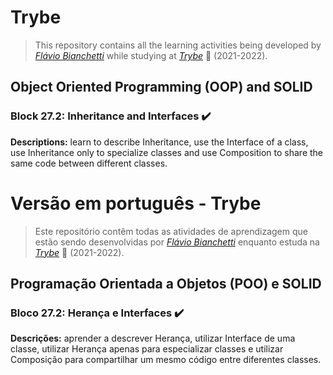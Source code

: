 # Trybe

> This repository contains all the learning activities being developed by _[Flávio Bianchetti](https://www.linkedin.com/in/flaviobianchetti/)_ while studying at _[Trybe](https://www.betrybe.com/)_ :rocket: (2021-2022).

## Object Oriented Programming (OOP) and SOLID


### Block 27.2: Inheritance and Interfaces :heavy_check_mark:

**Descriptions:** learn to describe Inheritance, use the Interface of a class, use Inheritance only to specialize classes and use Composition to share the same code between different classes.

# Versão em português - Trybe

> Este repositório contêm todas as atividades de aprendizagem que estão sendo desenvolvidas por  _[Flávio Bianchetti](https://www.linkedin.com/in/flaviobianchetti/)_ enquanto estuda na _[Trybe](https://www.betrybe.com/)_ :rocket: (2021-2022).

## Programação Orientada a Objetos (POO) e SOLID


### Bloco 27.2: Herança e Interfaces :heavy_check_mark:

**Descrições:** aprender a descrever Herança, utilizar Interface de uma classe, utilizar Herança apenas para especializar classes e utilizar Composição para compartilhar um mesmo código entre diferentes classes.
